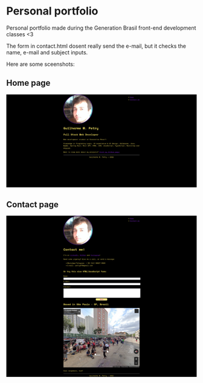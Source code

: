 # Personal portfolio

Personal portfolio made during the Generation Brasil front-end development classes <3

The form in contact.html dosent really send the e-mail, but it checks the name, e-mail and subject inputs.

Here are some sceenshots:

## Home page

![](/screenshots/homePage.png)

## Contact page

![](/screenshots/contactPage.png)
